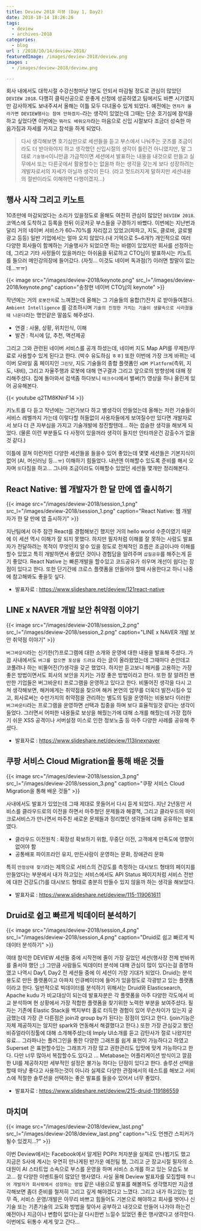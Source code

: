 ```yaml
---
title: Deview 2018 리뷰 (Day 1, Day2)
date: 2018-10-14 18:26:26
tags: 
  - deview
  - archives-2018
categories: 
  - blog
url : /2018/10/14/deview-2018/
featuredImage: /images/deview-2018/deview.png
images :
  - /images/deview-2018/deview.png

---
```

회사 내에서도 대학시절 수강신청마냥 1분도 안되서 마감될 정도로 관심이 많았던 `DEVIEW 2018`. 다행히 클릭신공으로 운좋게 신청에 성공하였고 팀에서도 바쁜 시기였지만 감사하게도 보내주셔서 올해는 이틀 모두 다녀올수 있게 되었다.<!-- more --> 예전에는 `연차가 올라가면 DEVIEW행사는 참여 안하겠지~`라는 생각이 있었는데 그때는 단순 호기심에 참석을 하고 싶었다면 이번에는 `뭐라도 배워오자`라는 마음으로 신입 시절보다 조금더 성숙한 마음가짐과 자세를 가지고 참석을 하게 되었다.
> 다시 생각해보면 호기심만으로 세션들을 듣고 부스에서 나눠주는 굿즈를 조금이라도 더 받아와야지 하고 생각했던 신입시절의 생각이 틀린건 아니였지만, 말 그대로 `기술행사`이니만큼 가급적이면 세션에서 발표하는 내용을 내것으로 만들고 실무에서 또는 다른곳에서 활용할수는 없을까 하는 생각을 갖는게 보다 성장하려는 개발자로서의 자세가 아닐까 생각이 든다. (라고 멋드러지게 말하지만 세션내용의 절반이라도 이해하면 다행이겠지...)

## 행사 시작 그리고 키노트
10초만에 마감되었다는 소리가 있을정도로 올해도 여전히 관심이 많았던 `DEVIEW 2018`. 코엑스에 도착하고 등록을 한뒤 이곳저곳 부스들을 구경하기 바빴다. 이번에는 지난번과 달리 거의 네이버 서비스가 60~70%를 자리잡고 있었고(파파고, 지도, 클로바, 글로벌 광고 등등) 일반 기업에서는 얼마 오지 않았다.(내 기억으로 5~6개?) 개인적으로 여러 다양한 회사들이 함께하는 기술행사가 되었으면 하는 바램이 있었지만 회사를 선정하는데, 그리고 기타 사정들이 있을꺼라는 아쉬움을 뒤로하고 CTO님이 발표하시는 키노트를 들으러 메인강의장에 들어갔다. (자칫... 이것도 네이버 독과점(?) 이러면 할말이 없는데...ㅠㅠ)

{{< image src="/images/deview-2018/keynote.png" src_l="/images/deview-2018/keynote.png" caption="송창현 네이버 CTO님의 keynote" >}}

작년에는 거의 `로봇잔치`로 느껴졌는데 올해는 그 기술들의 융합(?)잔치 로 받아들여졌다. `Ambient Intelligence` 를 강조하시며 `기술의 진정한 가치는 기술이 생활속으로 사라졌을 때 나온다`라는 명언같은 말씀도 해주셨다. 
- 연결 : 사물, 상황, 위치인식, 이해
- 발견 : 적시에 답, 추천, 액션제공

그리고 그와 관련된 네이버 서비스를 공개 하셨는데, 네이버 지도 Map API를 무제한/무료로 사용할수 있게 된다고 한다. (박수 유도하심 ㅎㅎ) 또한 이번에 가장 크게 바뀌는 네이버 모바일 홈 페이지인 `그린닷`, 지도 기술들의 종합 플랫폼인 `xDM Platform`(측위, 지도, 내비), 그리고 자율주행과 로봇에 대해 연구결과 그리고 앞으로의 방향성에 대해 정리해주셨다. 집에 돌아와서 검색좀 하다보니 `테크수다`에서 벌써(?) 영상을 하나 올린게 있어 공유해본다.

{{< youtube q2TM8KNnF14 >}}


키노트를 다 듣고 작년에는 그런가보다 하고 별생각이 안들었는데 올해는 저런 기술들이 서비스 레벨까지 가는데 이렇다할 허들없이 사용자들에게 보여질수만 있다면 개발자로서 보다 더 큰 자부심을 가지고 기술개발에 정진할텐데... 하는 씁슬한 생각을 해보게 되었다. (물론 이런 부분들도 다 사정이 있을꺼라 생각이 들지만 안타까운건 감출수가 없을것 같다.)

이틀에 걸쳐 이런저런 다양한 세션들을 들을수 있어 좋았는데 몇몇 세션들은 기본지식이 없어 (AI, 머신러닝 등...ㅠ) 이해하기 힘들었다. 내년엔 이해할수 있도록 준비를 해서 오자며 `또`다짐을 하고... 그나마 조금이라도 이해할수 있었던 세션들 몇개만 정리해본다.

## React Native: 웹 개발자가 한 달 만에 앱 출시하기

{{< image src="/images/deview-2018/session_1.png" src_l="/images/deview-2018/session_1.png" caption="React Native: 웹 개발자가 한 달 만에 앱 출시하기" >}}

지난팀에서 아주 잠깐 React를 경험해보긴 했지만 거의 hello world 수준이였기 때문에 이 세션 역시 이해가 잘 되지 못했다. 하지만 필자처럼 이해를 잘 못하는 사람도 발표자가 전달하려는 목적이 무엇인지 알수 있을 정도로 전체적인 흐름은 조금이나마 이해를 할수 있었고 특히 개발하면서 좋았던 것이나 경험담을 알려주며 `삽질공유`를 해주는게 듣기 좋았다. React Native 는 빠른개발을 할수있고 코드공유가 쉬우며 개선이 쉽다는 장점이 있다고 한다. 또한 단기간에 크로스 플랫폼을 만들어야 할때 사용한다고 하니 나중에 참고해봐도 좋을듯 싶다.
- 발표자료 : https://www.slideshare.net/deview/121react-native

## LINE x NAVER 개발 보안 취약점 이야기

{{< image src="/images/deview-2018/session_2.png" src_l="/images/deview-2018/session_2.png" caption="LINE x NAVER 개발 보안 취약점 이야기" >}}

`버그바운티`라는 신기한(?)프로그램에 대한 소개와 운영에 대한 내용을 발표해 주셨다. 가끔 사내에서도 `버그를 잡으면 포상을 드려요` 라는 글이 올라왔었는데 그때마다 손안데고 코풀려나 하는 비뚤어진(?)생각을 갖곤 했었다. 하지만 듣고보니 해커를 고용하는 가장 좋은 방법이면서도 회사의 보안을 지키는 가장 좋은 방법이라고 한다. 또한 잘 알려진 왠만한 기업들은 버그바운티 프로그램을 운영하고 있다고 한다. 비뚤어진 생각을 다시 고쳐 생각해보면, 해커에게는 취약점을 찾으며 해커 본연의 업무를 더욱더 발전시킬수 있고, 회사로써는 수만가지의 취약점을 관리하는 별도의 팀을 운영하는 비용보다 이러한 `버그바운티`라는 프로그램을 운영하면 선택과 집중을 하며 보다 효율적일것 같다는 생각이 들었다. 그러면서 어떠한 내용들로 보상을 해줬는가에 대해 소개를 해줬는데 가장 접하기 쉬운 XSS 공격이나 서버설정 미스로 인한 정보노출 등 아주 다양한 사례를 공유해 주셨다.
- 발표자료 : https://www.slideshare.net/deview/113linexnaver

## 쿠팡 서비스 Cloud Migration을 통해 배운 것들

{{< image src="/images/deview-2018/session_3.png" src_l="/images/deview-2018/session_3.png" caption="쿠팡 서비스 Cloud Migration을 통해 배운 것들" >}}

사내에서도 발표가 있었는데 그때 제대로 못들어서 다시 듣게 되었다. 지난 2년동안 서비스를 클라우드로의 이전을 하면서 마주쳤던 문제들과 해결책, 그리고 클라우드의 마이크로서비스가 만나면서 마주친 새로운 문제들과 정리했던 생각들에 대해 공유하는 발표였다.
- 클라우드 이전원칙 : 확장성 확보하기 위함, 무중단 이전, 고객에게 만족도에 영향이 없어야 함
- 공통배포 파이프라인 유지, 만든사람이 운영하는 문화, 장애관리 문화

특히 `안정상태 찾기`라는 제목으로 서비스의 건강도를 측정하는 대시보드 형태의 페이지를 만들었다는 부분에서 내가 하고있는 서비스에서도 API Status 페이지처럼 서비스 전반에 대한 건강도(?)를 대시보드 형태로 충분히 만들수 있지 않을까 하는 생각을 해보았다.
- 발표자료 : https://www.slideshare.net/deview/115-119061611

## Druid로 쉽고 빠르게 빅데이터 분석하기

{{< image src="/images/deview-2018/session_4.png" src_l="/images/deview-2018/session_4.png" caption="Druid로 쉽고 빠르게 빅데이터 분석하기" >}}

여태 참석한 DEVIEW 세션들 중에 시작전에 줄이 가장 길었던 세션(행사장 전체 반바퀴를 줄서야 했던 ;;) 그만큼 사람들도 빅데이터 분석에 대해 관심이 많이 있다는걸 증명하였고 나역시 Day1, Day2 전 세션들 중에 이 세션이 가장 기대가 되었다. Druid는 분석용도로 만든 플랫폼이고 아파치 인큐베이터에 들어가 있을정도로 각광받고 있는 플랫폼 이라고 한다. 일반적으로 빅데이터를 분석하기 위해서는 Druid와 Elasticsearch, Apache kudu 가 비교대상이 되는데 발표자분은 각 플랫폼을 아주 다양한 각도에서 비교 분석하며 현 상황에서 가장 적합한 플랫폼을 찾기위한 노력한 부분을 보여주셨다. 필자는 기존에 Elastic Stack을 백지부터 홀로 터득한 경험이 있어 무슨차이가 있는지 궁금했는데 가장 큰 다른점은 join과 group by가 된다는 장점이 있다고 한다. (join기능은 자체 제공하지는 않지만 spark와 연동해서 해결했다고 한다.)
또한 가장 관심갖고 봤던 비쥬얼라이징툴에 대해 소개해주셨는데 Imply UI소개를 듣고 감탄사가 절로 나왔지만 유료... 그라파나는 플러그인을 통한 다양한 그래프를 쉽게 표현이 가능하다고 하였고 Superset 은 표현할수있는 그래프가 가장 많고 권한관리도 입맛에 맞게 가능하다고 한다. 다만 너무 많아서 복잡할수도 있다고 ... Metabase는 어플리케이션 방식이고 깔끔한 UI를 제공하지만 세부적인 설정은 불가능 하다는 단점이 있다고 한다.
솔루션 선택을 할때 마냥 좋다고 사용하는것이 아니라 실제로 다양한 관점에서의 테스트를 해보고 서비스에 적절한 솔루션을 선택하는 좋은 발표를 들을수 있어서 너무 좋았다.
- 발표자료 : https://www.slideshare.net/deview/215-druid-119186559

## 마치며

{{< image src="/images/deview-2018/deview_last.png" src_l="/images/deview-2018/deview_last.png" caption="나도 언젠간 스피커가 될수 있겠지...?" >}}

이번 Deview에서는 Facebook에서 알게된 POPit 저자분을 실제로 만나뵙기도 했고 지금은 S사에 계시는 우연히 만나게된 반가운 예전팀 형, 그리고 군 장교시절 필자의 소대원이 AI 스타트업 소속으로 부스를 운영을 하며 서비스 소개를 하고 있는 모습도 보고... 참 다양한 이벤트들이 많았던 행사였다. 사실 올해 Deview 발표자를 모집할때 `주니어 개발자가 회사밖에서 성장하는 방법` 같은 내용으로 발표를 해볼까도 생각했지만 지금생각해보면 좀더 준비를 철저히 그리고 깊게 해야겠다고 느꼈다. 
그리고 내가 하고있는 업무 즉, 서비스 운영/개발은 아무리 바쁘고 힘들어도 기본으로 해야하고 회사를 벗어나 신기술 또는 기존기술의 고도화 방법을 찾아서 공부하고 내것으로 만들어 나가야 하는건 예전이나 지금이나 변함이 없다는걸 다시한번 느낄수 있었던 좋은 행사였다고 생각한다. 이번에도 뒤통수 세게 맞고 간다...